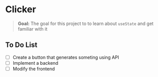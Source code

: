 # Clicker

> **Goal:** The goal for this project to to learn about `useState` and get familiar with it 

## To Do List
+ [ ] Create a button that generates someting using API
+ [ ] Implement a backend
+ [ ] Modify the frontend